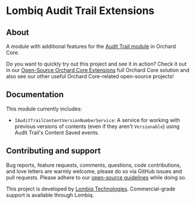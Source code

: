 # Lombiq Audit Trail Extensions



## About

A module with additional features for the [Audit Trail module](https://www.youtube.com/watch?v=ko0jEgQtXYc) in Orchard Core. 

Do you want to quickly try out this project and see it in action? Check it out in our [Open-Source Orchard Core Extensions](https://github.com/Lombiq/Open-Source-Orchard-Core-Extensions) full Orchard Core solution and also see our other useful Orchard Core-related open-source projects!


## Documentation

This module currently includes:

- `IAuditTrailContentVersionNumberService`: A service for working with previous versions of contents (even if they aren't `Versionable`) using Audit Trail's Content Saved events.


## Contributing and support

Bug reports, feature requests, comments, questions, code contributions, and love letters are warmly welcome, please do so via GitHub issues and pull requests. Please adhere to our [open-source guidelines](https://lombiq.com/open-source-guidelines) while doing so.

This project is developed by [Lombiq Technologies](https://lombiq.com/). Commercial-grade support is available through Lombiq.
